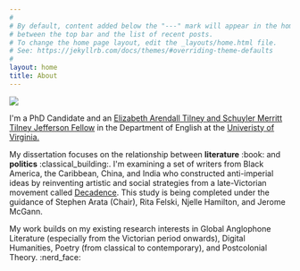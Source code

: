 ```yaml
---
#
# By default, content added below the "---" mark will appear in the home page
# between the top bar and the list of recent posts.
# To change the home page layout, edit the _layouts/home.html file.
# See: https://jekyllrb.com/docs/themes/#overriding-theme-defaults
#
layout: home
title: About
---
```

<img src="https://user-images.githubusercontent.com/45428531/100414372-99700a00-3047-11eb-9a3d-48233b763450.JPG">
<p>I'm a PhD Candidate and an <a href="https://www.jeffersonscholars.org/people/cherrie-kwok">Elizabeth Arendall Tilney and Schuyler Merritt Tilney Jefferson Fellow</a> in the Department of English at the <a href="https://www.virginia.edu/">Univeristy of Virginia.</a></p>
<p>My dissertation focuses on the relationship between <b>literature</b> :book: and <b>politics</b> :classical_building:. I'm examining a set of writers from Black America, the Caribbean, China, and India who constructed anti-imperial ideas by reinventing artistic and social strategies from a late-Victorian movement called <a href="https://www.bl.uk/romantics-and-victorians/articles/aestheticism-and-decadence">Decadence</a>. This study is being completed under the guidance of Stephen Arata (Chair), Rita Felski, Njelle Hamilton, and Jerome McGann. 
<p>My work builds on my existing research interests in Global Anglophone Literature (especially from the Victorian period onwards), Digital Humanities, Poetry (from classical to contemporary), and Postcolonial Theory. :nerd_face:</p>
